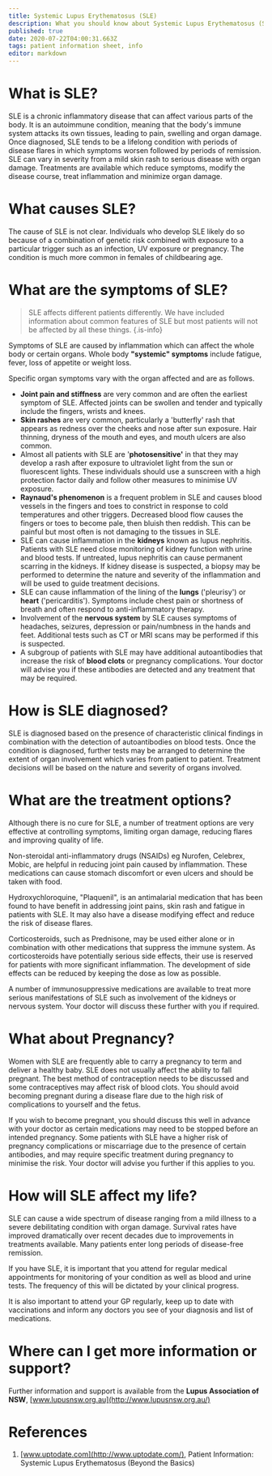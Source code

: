 ```yaml
---
title: Systemic Lupus Erythematosus (SLE)
description: What you should know about Systemic Lupus Erythematosus (SLE)
published: true
date: 2020-07-22T04:00:31.663Z
tags: patient information sheet, info
editor: markdown
---
```


# What is SLE?

SLE is a chronic inflammatory disease that can affect various parts of the body. It is an autoimmune condition, meaning that the body's immune system attacks its own tissues, leading to pain, swelling and organ damage. Once diagnosed, SLE tends to be a lifelong condition with periods of disease flares in which symptoms worsen followed by periods of remission. SLE can vary in severity from a mild skin rash to serious disease with organ damage. Treatments are available which reduce symptoms, modify the disease course, treat inflammation and minimize organ damage.

# What causes SLE?

The cause of SLE is not clear. Individuals who develop SLE likely do so because of a combination of genetic risk combined with exposure to a particular trigger such as an infection, UV exposure or pregnancy. The condition is much more common in females of childbearing age.

# What are the symptoms of SLE?

> SLE affects different patients differently. We have included information about common features of SLE but most patients will not be affected by all these things.
{.is-info}

Symptoms of SLE are caused by inflammation which can affect the whole body or certain organs. Whole body **"systemic" symptoms** include fatigue, fever, loss of appetite or weight loss.

Specific organ symptoms vary with the organ affected and are as follows.

- **Joint pain and stiffness** are very common and are often the earliest symptom of SLE. Affected joints can be swollen and tender and typically include the fingers, wrists and knees.
- **Skin rashes** are very common, particularly a 'butterfly' rash that appears as redness over the cheeks and nose after sun exposure. Hair thinning, dryness of the mouth and eyes, and mouth ulcers are also common.
- Almost all patients with SLE are '**photosensitive'** in that they may develop a rash after exposure to ultraviolet light from the sun or fluorescent lights. These individuals should use a sunscreen with a high protection factor daily and follow other measures to minimise UV exposure.
- **Raynaud's phenomenon** is a frequent problem in SLE and causes blood vessels in the fingers and toes to constrict in response to cold temperatures and other triggers. Decreased blood flow causes the fingers or toes to become pale, then bluish then reddish. This can be painful but most often is not damaging to the tissues in SLE.
- SLE can cause inflammation in the **kidneys** known as lupus nephritis. Patients with SLE need close monitoring of kidney function with urine and blood tests. If untreated, lupus nephritis can cause permanent scarring in the kidneys. If kidney disease is suspected, a biopsy may be performed to determine the nature and severity of the inflammation and will be used to guide treatment decisions.
- SLE can cause inflammation of the lining of the **lungs** ('pleurisy') or **heart** ('pericarditis'). Symptoms include chest pain or shortness of breath and often respond to anti-inflammatory therapy.
- Involvement of the **nervous system** by SLE causes symptoms of headaches, seizures, depression or pain/numbness in the hands and feet. Additional tests such as CT or MRI scans may be performed if this is suspected.
- A subgroup of patients with SLE may have additional autoantibodies that increase the risk of **blood clots** or pregnancy complications. Your doctor will advise you if these antibodies are detected and any treatment that may be required.

# How is SLE diagnosed?

SLE is diagnosed based on the presence of characteristic clinical findings in combination with the detection of autoantibodies on blood tests. Once the condition is diagnosed, further tests may be arranged to determine the extent of organ involvement which varies from patient to patient. Treatment decisions will be based on the nature and severity of organs involved.

# What are the treatment options?

Although there is no cure for SLE, a number of treatment options are very effective at controlling symptoms, limiting organ damage, reducing flares and improving quality of life.

Non-steroidal anti-inflammatory drugs (NSAIDs) eg Nurofen, Celebrex, Mobic, are helpful in reducing joint pain caused by inflammation. These medications can cause stomach discomfort or even ulcers and should be taken with food.

Hydroxychloroquine, "Plaquenil", is an antimalarial medication that has been found to have benefit in addressing joint pains, skin rash and fatigue in patients with SLE. It may also have a disease modifying effect and reduce the risk of disease flares.

Corticosteroids, such as Prednisone, may be used either alone or in combination with other medications that suppress the immune system. As corticosteroids have potentially serious side effects, their use is reserved for patients with more significant inflammation. The development of side effects can be reduced by keeping the dose as low as possible.

A number of immunosuppressive medications are available to treat more serious manifestations of SLE such as involvement of the kidneys or nervous system. Your doctor will discuss these further with you if required.

# What about Pregnancy?

Women with SLE are frequently able to carry a pregnancy to term and deliver a healthy baby. SLE does not usually affect the ability to fall pregnant. The best method of contraception needs to be discussed and some contraceptives may affect risk of blood clots. You should avoid becoming pregnant during a disease flare due to the high risk of complications to yourself and the fetus.

If you wish to become pregnant, you should discuss this well in advance with your doctor as certain medications may need to be stopped before an intended pregnancy. Some patients with SLE have a higher risk of pregnancy complications or miscarriage due to the presence of certain antibodies, and may require specific treatment during pregnancy to minimise the risk. Your doctor will advise you further if this applies to you.

# How will SLE affect my life?

SLE can cause a wide spectrum of disease ranging from a mild illness to a severe debilitating condition with organ damage. Survival rates have improved dramatically over recent decades due to improvements in treatments available. Many patients enter long periods of disease-free remission.

If you have SLE, it is important that you attend for regular medical appointments for monitoring of your condition as well as blood and urine tests. The frequency of this will be dictated by your clinical progress.

It is also important to attend your GP regularly, keep up to date with vaccinations and inform any doctors you see of your diagnosis and list of medications.

# Where can I get more information or support?

Further information and support is available from the **Lupus Association of NSW**, [www.lupusnsw.org.au](http://www.lupusnsw.org.au/)

# References
1. [www.uptodate.com](http://www.uptodate.com/), Patient Information: Systemic Lupus Erythematosus (Beyond the Basics)